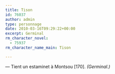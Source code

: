 ```yaml
---
title: Tison
id: 76037
author: admin
type: personnage
date: 2010-03-16T09:29:22+00:00
excerpt: Germinal
rm_character_novel:
  - 75937
rm_character_name_main: Tison

---
```

— Tient un estaminet à Montsou [170]. _(Germinal.)_
